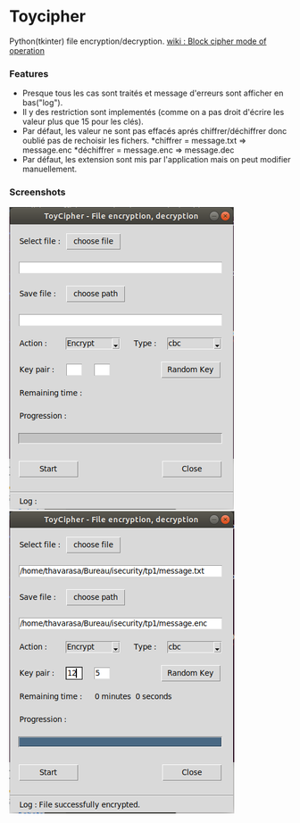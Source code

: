 #  Toycipher
Python(tkinter) file encryption/decryption.
[wiki : Block cipher mode of operation](https://en.wikipedia.org/wiki/Block_cipher_mode_of_operation)

### Features
- Presque tous les cas sont traités et message d'erreurs sont afficher en bas("log").
- Il y des restriction sont implementés
	(comme on a pas droit d'écrire les valeur plus que 15 pour les clés).
- Par défaut, les valeur ne sont pas effacés aprés chiffrer/déchiffrer 
	donc oublié pas de rechoisir les fichers.
	*chiffrer = message.txt => message.enc
	*déchiffrer = message.enc => message.dec
- Par défaut, les extension sont mis par l'application mais on peut modifier manuellement.

### Screenshots
![](screenshots/Capture.png)
![](screenshots/Capture1.png)
